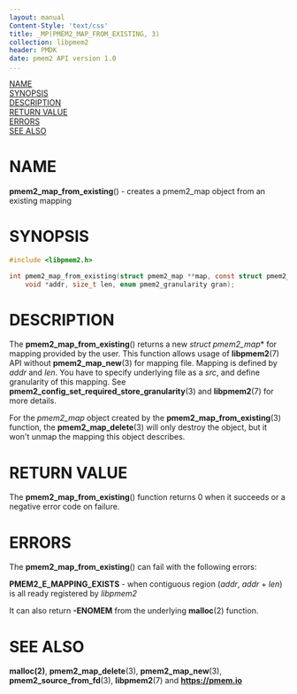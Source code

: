 ```yaml
---
layout: manual
Content-Style: 'text/css'
title: _MP(PMEM2_MAP_FROM_EXISTING, 3)
collection: libpmem2
header: PMDK
date: pmem2 API version 1.0
...
```


[comment]: <> (SPDX-License-Identifier: BSD-3-Clause)
[comment]: <> (Copyright 2020, Intel Corporation)

[comment]: <> (pmem2_map_from_existing.3 -- man page for libpmem2 pmem2_map_from_existing operation)

[NAME](#name)<br />
[SYNOPSIS](#synopsis)<br />
[DESCRIPTION](#description)<br />
[RETURN VALUE](#return-value)<br />
[ERRORS](#errors)<br />
[SEE ALSO](#see-also)<br />

# NAME #

**pmem2_map_from_existing**() - creates a pmem2_map object from an existing mapping

# SYNOPSIS #

```c
#include <libpmem2.h>

int pmem2_map_from_existing(struct pmem2_map **map, const struct pmem2_source *src,
	void *addr, size_t len, enum pmem2_granularity gran);

```

# DESCRIPTION #

The **pmem2_map_from_existing**() returns a new *struct pmem2_map** for mapping
provided by the user. This function allows usage of **libpmem2**(7) API without **pmem2_map_new**(3) for mapping file.
Mapping is defined by *addr* and *len*. You have to specify underlying file as a *src*, and define granularity of this mapping.
See **pmem2_config_set_required_store_granularity**(3) and **libpmem2**(7) for more details.

For the *pmem2_map* object created by the **pmem2_map_from_existing**(3) function, the **pmem2_map_delete**(3) will only destroy the object,
but it won't unmap the mapping this object describes.

# RETURN VALUE #

The **pmem2_map_from_existing**() function returns 0 when it succeeds
or a negative error code on failure.

# ERRORS #

The **pmem2_map_from_existing**() can fail with the following errors:

**PMEM2_E_MAPPING_EXISTS** - when contiguous region (*addr*, *addr* + *len*)
is all ready registered by *libpmem2*

It can also return **-ENOMEM**  from the underlying **malloc**(2) function.

# SEE ALSO #

**malloc(2)**, **pmem2_map_delete**(3), **pmem2_map_new**(3),
**pmem2_source_from_fd**(3), **libpmem2**(7) and **<https://pmem.io>**
